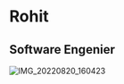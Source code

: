 # Rohit
## Software Engenier
![IMG_20220820_160423](https://github.com/user-attachments/assets/314c7e25-a79d-4656-8cc4-a1e30c2dc52c)
